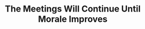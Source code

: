 ---
type:         post
title:        "The Meetings Will Continue Until Morale Improves"
date:         null
tags:
  - workplace
description: >
  How to avoid death by meetings.
---